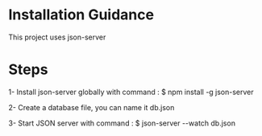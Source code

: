 # Installation Guidance
This project uses json-server

# Steps
1- Install json-server globally with command : $ npm install -g json-server

2- Create a database file, you can name it db.json

3- Start JSON server with command : $ json-server --watch db.json


